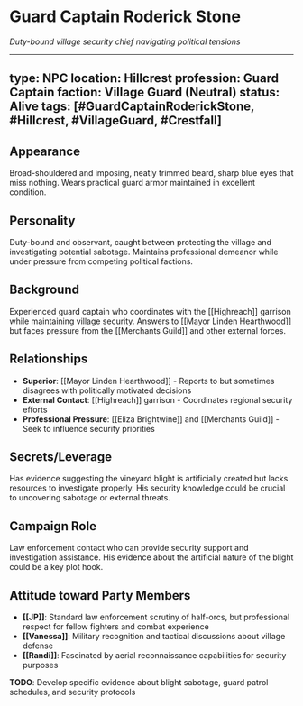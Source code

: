 # Guard Captain Roderick Stone
*Duty-bound village security chief navigating political tensions*

---
type: NPC
location: Hillcrest
profession: Guard Captain
faction: Village Guard (Neutral)
status: Alive
tags: [#GuardCaptainRoderickStone, #Hillcrest, #VillageGuard, #Crestfall]
---

## Appearance
Broad-shouldered and imposing, neatly trimmed beard, sharp blue eyes that miss nothing. Wears practical guard armor maintained in excellent condition.

## Personality
Duty-bound and observant, caught between protecting the village and investigating potential sabotage. Maintains professional demeanor while under pressure from competing political factions.

## Background
Experienced guard captain who coordinates with the [[Highreach]] garrison while maintaining village security. Answers to [[Mayor Linden Hearthwood]] but faces pressure from the [[Merchants Guild]] and other external forces.

## Relationships
- **Superior**: [[Mayor Linden Hearthwood]] - Reports to but sometimes disagrees with politically motivated decisions
- **External Contact**: [[Highreach]] garrison - Coordinates regional security efforts
- **Professional Pressure**: [[Eliza Brightwine]] and [[Merchants Guild]] - Seek to influence security priorities

## Secrets/Leverage
Has evidence suggesting the vineyard blight is artificially created but lacks resources to investigate properly. His security knowledge could be crucial to uncovering sabotage or external threats.

## Campaign Role
Law enforcement contact who can provide security support and investigation assistance. His evidence about the artificial nature of the blight could be a key plot hook.

## Attitude toward Party Members
- **[[JP]]**: Standard law enforcement scrutiny of half-orcs, but professional respect for fellow fighters and combat experience
- **[[Vanessa]]**: Military recognition and tactical discussions about village defense
- **[[Randi]]**: Fascinated by aerial reconnaissance capabilities for security purposes

**TODO**: Develop specific evidence about blight sabotage, guard patrol schedules, and security protocols
